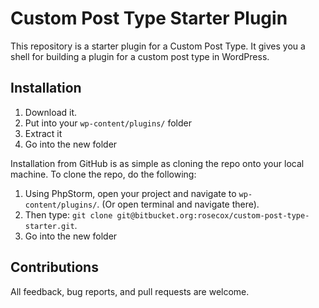 # Custom Post Type Starter Plugin

This repository is a starter plugin for a Custom Post Type.  It gives you a shell for building a plugin for a custom post type  in WordPress.  

## Installation

1. Download it.
2. Put into your `wp-content/plugins/` folder
3. Extract it
4. Go into the new folder

Installation from GitHub is as simple as cloning the repo onto your local machine.  To clone the repo, do the following:

1. Using PhpStorm, open your project and navigate to `wp-content/plugins/`. (Or open terminal and navigate there).
2. Then type: `git clone git@bitbucket.org:rosecox/custom-post-type-starter.git`.
3. Go into the new folder

## Contributions

All feedback, bug reports, and pull requests are welcome.